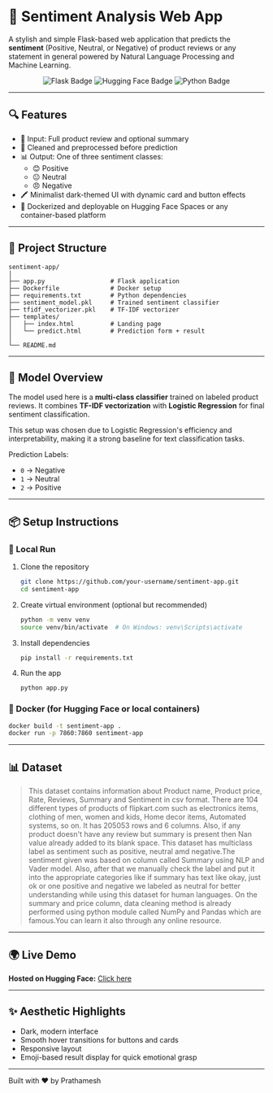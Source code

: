 # 🧠 Sentiment Analysis Web App

A stylish and simple Flask-based web application that predicts the **sentiment** (Positive, Neutral, or Negative) of product reviews or any statement in general powered by Natural Language Processing and Machine Learning.

<div align="center">
  <img src="https://img.shields.io/badge/Made_with-Flask-blue?style=flat-square" alt="Flask Badge">
  <img src="https://img.shields.io/badge/Deployed_on-Hugging--Face-yellow?style=flat-square" alt="Hugging Face Badge">
  <img src="https://img.shields.io/badge/Language-Python3-brightgreen?style=flat-square" alt="Python Badge">
</div>

---

## 🔍 Features

- 📃 Input: Full product review and optional summary
- 🔎 Cleaned and preprocessed before prediction
- 📊 Output: One of three sentiment classes:
  - 😊 Positive
  - 😐 Neutral
  - 😠 Negative
- 🖍️ Minimalist dark-themed UI with dynamic card and button effects
- 🐳 Dockerized and deployable on Hugging Face Spaces or any container-based platform

---

## 📁 Project Structure

```
sentiment-app/
│
├── app.py                  # Flask application
├── Dockerfile              # Docker setup
├── requirements.txt        # Python dependencies
├── sentiment_model.pkl     # Trained sentiment classifier
├── tfidf_vectorizer.pkl    # TF-IDF vectorizer
├── templates/
│   ├── index.html          # Landing page
│   └── predict.html        # Prediction form + result
│
└── README.md
```

---

## 🧠 Model Overview

The model used here is a **multi-class classifier** trained on labeled product reviews. It combines **TF-IDF vectorization** with **Logistic Regression** for final sentiment classification.

This setup was chosen due to Logistic Regression's efficiency and interpretability, making it a strong baseline for text classification tasks.

Prediction Labels:
- `0` → Negative
- `1` → Neutral
- `2` → Positive

---

## 📦 Setup Instructions

### 🔧 Local Run

1. Clone the repository
   ```bash
   git clone https://github.com/your-username/sentiment-app.git
   cd sentiment-app
   ```

2. Create virtual environment (optional but recommended)
   ```bash
   python -m venv venv
   source venv/bin/activate  # On Windows: venv\Scripts\activate
   ```

3. Install dependencies
   ```bash
   pip install -r requirements.txt
   ```

4. Run the app
   ```bash
   python app.py
   ```

### 🐳 Docker (for Hugging Face or local containers)

```bash
docker build -t sentiment-app .
docker run -p 7860:7860 sentiment-app
```

---

## 📊 Dataset

> This dataset contains information about Product name, Product price, Rate, Reviews, Summary and Sentiment in csv format. There are 104 different types of products of flipkart.com such as electronics items, clothing of men, women and kids, Home decor items, Automated systems, so on. It has 205053 rows and 6 columns. Also, if any product doesn't have any review but summary is present then Nan value already added to its blank space. This dataset has multiclass label as sentiment such as positive, neutral amd negative.The sentiment given was based on column called Summary using NLP and Vader model. Also, after that we manually check the label and put it into the appropriate categories like if summary has text like okay, just ok or one positive and negative we labeled as neutral for better understanding while using this dataset for human languages. On the summary and price column, data cleaning method is already performed using python module called NumPy and Pandas which are famous.You can learn it also through any online resource.

---

## 🌍 Live Demo

**Hosted on Hugging Face:** [Click here](https://huggingface.co/spaces/TheGrandmaSlayer/NLPSentimentAnalysis)

---

## ✨ Aesthetic Highlights

- Dark, modern interface
- Smooth hover transitions for buttons and cards
- Responsive layout
- Emoji-based result display for quick emotional grasp

---

Built with ❤️ by Prathamesh

